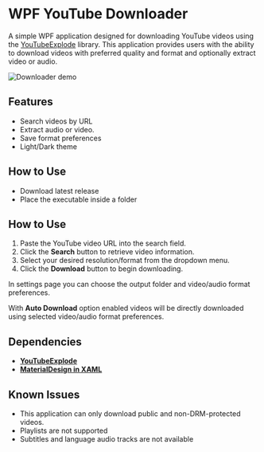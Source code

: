 # WPF YouTube Downloader

A simple WPF application designed for downloading YouTube videos using the [YouTubeExplode](https://github.com/Tyrrrz/YouTubeExplode) library. 
This application provides users with the ability to download videos with preferred quality and format and optionally extract video or audio. 

![Downloader demo](https://github.com/user-attachments/assets/0bb0011a-2270-4c35-a9ef-3c24dd0e3efc)


## Features

- Search videos by URL
- Extract audio or video.
- Save format preferences
- Light/Dark theme

## How to Use
- Download latest release
- Place the executable inside a folder
  
## How to Use
1. Paste the YouTube video URL into the search field.
3. Click the **Search** button to retrieve video information.
4. Select your desired resolution/format from the dropdown menu.
5. Click the **Download** button to begin downloading.

In settings page you can choose the output folder and video/audio format preferences.

With **Auto Download** option enabled videos will be directly downloaded using selected video/audio format preferences.

## Dependencies

- **[YouTubeExplode](https://www.nuget.org/packages/YouTubeExplode)**
- **[MaterialDesign in XAML](https://github.com/MaterialDesignInXAML/MaterialDesignInXamlToolkit)**

## Known Issues

- This application can only download public and non-DRM-protected videos.
- Playlists are not supported
- Subtitles and language audio tracks are not available


